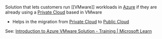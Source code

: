 Solution that lets customers run [[VMware]] workloads in [Azure](Azure.md) if they are already using a [Private Cloud](Private%20Cloud.md) based in VMware
- Helps in the migration from [Private Cloud](Private%20Cloud.md) to [Public Cloud](Public%20Cloud.md)

See: [Introduction to Azure VMware Solution - Training | Microsoft Learn](https://learn.microsoft.com/en-us/training/modules/intro-azure-vmware-solution/)